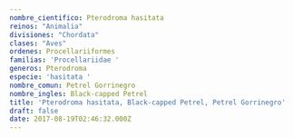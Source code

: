 ```yaml
---
nombre_cientifico: Pterodroma hasitata
reinos: "Animalia"
divisiones: "Chordata"
clases: "Aves"
ordenes: Procellariiformes
familias: 'Procellariidae '
generos: Pterodroma
especie: 'hasitata '
nombre_comun: Petrel Gorrinegro
nombre_ingles: Black-capped Petrel
title: 'Pterodroma hasitata, Black-capped Petrel, Petrel Gorrinegro'
draft: false
date: 2017-08-19T02:46:32.000Z
---
```


